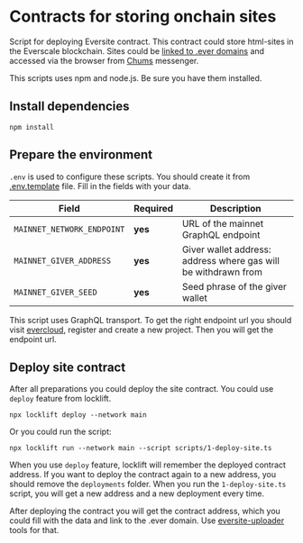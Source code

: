 # Contracts for storing onchain sites

Script for deploying Eversite contract.
This contract could store html-sites in the Everscale blockchain.
Sites could be [linked to .ever domains](https://github.com/chumschat/eversite-uploader) 
and accessed via the browser from [Chums](https://chums.chat/) messenger.

This scripts uses npm and node.js. Be sure you have them installed.

## Install dependencies

```shell
npm install
```

## Prepare the environment

`.env` is used to configure these scripts.
You should create it from [.env.template](.env.template) file.
Fill in the fields with your data.

| Field                      | Required | Description                                                    |
|----------------------------|----------|----------------------------------------------------------------|
| `MAINNET_NETWORK_ENDPOINT` | **yes**  | URL of the mainnet GraphQL endpoint                            |
| `MAINNET_GIVER_ADDRESS`    | **yes**  | Giver wallet address: address where gas will be withdrawn from |
| `MAINNET_GIVER_SEED`       | **yes**  | Seed phrase of the giver wallet                                |

This script uses GraphQL transport.
To get the right endpoint url you should visit [evercloud](https://www.evercloud.dev/), register and create a new project.
Then you will get the endpoint url.


## Deploy site contract

After all preparations you could deploy the site contract.
You could use `deploy` feature from locklift.

```shell
npx locklift deploy --network main
```

Or you could run the script:

```shell
npx locklift run --network main --script scripts/1-deploy-site.ts
```

When you use `deploy` feature, locklift will remember the deployed contract address.
If you want to deploy the contract again to a new address, you should remove the `deployments` folder.
When you run the `1-deploy-site.ts` script, you will get a new address and a new deployment every time.

After deploying the contract you will get the contract address, 
which you could fill with the data and link to the .ever domain.
Use [eversite-uploader](https://github.com/chumschat/eversite-uploader) tools for that.
